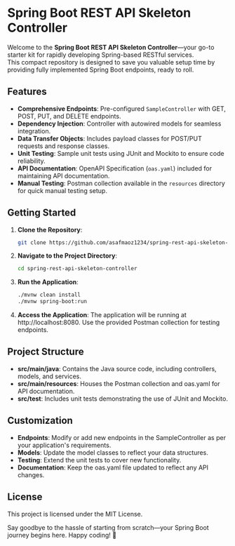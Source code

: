 
# Spring Boot REST API Skeleton Controller

Welcome to the **Spring Boot REST API Skeleton Controller**—your go-to starter kit for rapidly developing Spring-based RESTful services.<br>
This compact repository is designed to save you valuable setup time by providing fully implemented Spring Boot endpoints, ready to roll.

## Features

- **Comprehensive Endpoints**: Pre-configured `SampleController` with GET, POST, PUT, and DELETE endpoints.
- **Dependency Injection**: Controller with autowired models for seamless integration.
- **Data Transfer Objects**: Includes payload classes for POST/PUT requests and response classes.
- **Unit Testing**: Sample unit tests using JUnit and Mockito to ensure code reliability.
- **API Documentation**: OpenAPI Specification (`oas.yaml`) included for maintaining API documentation.
- **Manual Testing**: Postman collection available in the `resources` directory for quick manual testing setup.

## Getting Started

1. **Clone the Repository**:
   ```bash
   git clone https://github.com/asafmaoz1234/spring-rest-api-skeleton-controller.git
   ```
2. **Navigate to the Project Directory**:
   ```bash
   cd spring-rest-api-skeleton-controller
    ```
3. **Run the Application**: 
   ```bash
   ./mvnw clean install
   ./mvnw spring-boot:run
   ```

4. **Access the Application**:
      The application will be running at http://localhost:8080. 
      Use the provided Postman collection for testing endpoints.
## Project Structure
   * **src/main/java**: Contains the Java source code, including controllers, models, and services.
   * **src/main/resources**: Houses the Postman collection and oas.yaml for API documentation.
   * **src/test**: Includes unit tests demonstrating the use of JUnit and Mockito.
## Customization
   * **Endpoints**: Modify or add new endpoints in the SampleController as per your application's requirements.
   * **Models**: Update the model classes to reflect your data structures.
   * **Testing**: Extend the unit tests to cover new functionality.
   * **Documentation**: Keep the oas.yaml file updated to reflect any API changes.
## License
   This project is licensed under the MIT License.

Say goodbye to the hassle of starting from scratch—your Spring Boot journey begins here. Happy coding! 🚀
